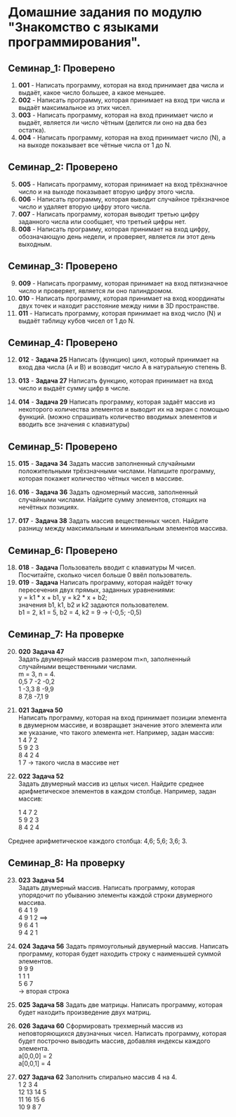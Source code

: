 # Домашние задания по модулю **"Знакомство с языками программирования".**
## Семинар_1: __Проверено__
1. **001** - Написать программу, которая на вход принимает два числа и выдаёт, какое число большее, а какое меньшее.
2. **002** - Написать программу, которая принимает на вход три числа и выдаёт максимальное из этих чисел.
3. **003** - Написать программу, которая на вход принимает число и выдаёт, является ли число чётным (делится ли оно на два без остатка).
4. **004** - Написать программу, которая на вход принимает число (N), а на выходе показывает все чётные числа от 1 до N.

## Семинар_2: __Проверено__

5. **005** - Написать программу, которая принимает на вход трёхзначное число и на выходе показывает вторую цифру этого числа.
6. **006** - Написать программу, которая выводит случайное трёхзначное число и удаляет вторую цифру этого числа.
7. **007** -  Написать программу, которая выводит третью цифру заданного числа или сообщает, что третьей цифры нет.
8. **008** - Написать программу, которая принимает на вход цифру, обозначающую день недели, и проверяет, является ли этот день выходным.

## Семинар_3: __Проверено__

9. **009** - Написать программу, которая принимает на вход пятизначное число и проверяет, является ли оно палиндромом.
10. **010** - Написать программу, которая принимает на вход координаты двух точек и находит расстояние между ними в 3D пространстве.
11. **011** - Написать программу, которая принимает на вход число (N) и выдаёт таблицу кубов чисел от 1 до N.

## Семинар_4: __Проверено__

12. **012** - __Задача 25__ Написать (функцию) цикл, который принимает на вход два числа (A и B) и возводит число A в натуральную степень B.

13. **013** - __Задача 27__ Написать функцию, которая принимает на вход число и выдаёт сумму цифр в числе.

14. **014** - __Задача 29__ Написать программу, которая задаёт массив из некоторого количества элементов и выводит их на экран с помощью функций. (можно спрашивать количество вводимых элементов и вводить все значения с клавиатуры)

## Семинар_5: __Проверено__

15. **015** - __Задача 34__ Задать массив заполненный случайными положительными трёхзначными числами. Напишите программу, которая покажет количество чётных чисел в массиве.

16. **016** - __Задача 36__ Задать одномерный массив, заполненный случайными числами. Найдите сумму элементов, стоящих на нечётных позициях.

17. **017** - __Задача 38__ Задать массив вещественных чисел. Найдите разницу между максимальным и минимальным элементов массива.

## Семинар_6: __Проверено__

18. **018**  - __Задача__  Пользователь вводит с клавиатуры M чисел. Посчитайте, сколько чисел больше 0 ввёл пользователь.
19. **019** - __Задача__  Написать программу, которая найдёт точку пересечения двух прямых, заданных уравнениями:  
y = k1 * x + b1, y = k2 * x + b2;  
значения b1, k1, b2 и k2 задаются пользователем.  
b1 = 2, k1 = 5, b2 = 4, k2 = 9 -> (-0,5; -0,5)

## Семинар_7: __На проверке__

20. **020** __Задача 47__   
Задать двумерный массив размером m×n, заполненный случайными вещественными числами.  
  m = 3, n = 4.   
  0,5  7   -2    -0,2  
  1 -3,3 8 -9,9  
  8 7,8 -7,1 9

21. **021** __Задача 50__   
Написать программу, которая на вход принимает позиции элемента в двумерном массиве, и возвращает значение этого элемента или же указание, что такого элемента нет.
Например, задан массив:  
1 4 7 2  
5 9 2 3  
8 4 2 4   
1 7 -> такого числа в массиве нет
22. **022** __Задача 52__   
Задать двумерный массив из целых чисел. Найдите среднее арифметическое элементов в каждом столбце.
Например, задан массив:
  
    1 4 7 2  
    5 9 2 3  
    8 4 2 4  

Среднее арифметическое каждого столбца: 4,6; 5,6; 3,6; 3.

## Семинар_8: __На проверку__

23. **023** __Задача 54__   
Задать двумерный массив. Написать программу, которая упорядочит по убыванию элементы каждой строки двумерного массива.  
6 4 1 9     
4 9 1 2 ==>  
9 6 4 1  
9 4 2 1  

24. **024** __Задача 56__ Задать прямоугольный двумерный массив. Написать программу, которая будет находить строку с наименьшей суммой элементов.  
9 9 9  
1 1 1  
5 6 7  
-> вторая строка

25. **025** __Задача 58__ Задать две матрицы. Написать программу, которая будет находить произведение двух матриц.

26. **026** __Задача 60__ Сформировать трехмерный массив из неповторяющихся двузначных чисел. Написать программу, которая будет построчно выводить массив, добавляя индексы каждого элемента.  
a[0,0,0] = 2  
a[0,0,1] = 4

27. **027** __Задача 62__ Заполнить спирально массив 4 на 4.  
 1  2  3  4  
12 13 14  5   
11 16 15  6  
10  9  8  7 
